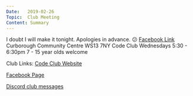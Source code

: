 ```yaml
---
Date:   2019-02-26
Topic:  Club Meeting
Content: Summary
---
```

I doubt I will make it tonight. Apologies in advance. 😕
[Facebook Link](https://www.facebook.com/1481985248595237/posts/1932703273523430/)
Curborough Community Centre
WS13 7NY
Code Club
Wednesdays 5:30 - 6:30pm
7 - 15 year olds welcome

Club Links:
[Code Club Website](https://lichfield-code-club.github.io/)

[Facebook Page](https://www.facebook.com/LichfieldCoders)

[Discord club messages](https://discord.gg/szz6xGK)
